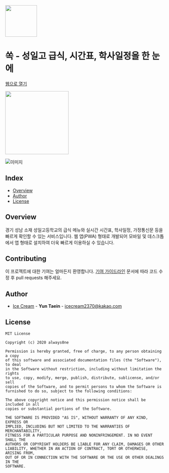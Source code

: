 
<img src="https://i.imgur.com/sttjObT.png" width="100px">

# 쏙 - 성일고 급식, 시간표, 학사일정을 한 눈에


[웹으로 열기](https://sungil.me)

<a href='https://play.google.com/store/apps/details?id=com.icecream.sungilmeal&pcampaignid=pcampaignidMKT-Other-global-all-co-prtnr-py-PartBadge-Mar2515-1'><img salt='다운로드하기 Google Play' src='https://play.google.com/intl/ko_KR/badges/static/images/badges/ko_badge_web_generic.png' width="200px"/></a>

![이미지](https://i.imgur.com/8Bnxkxr.png)

## Index
  - [Overview](#overview) 
  - [Author](#author)
  - [License](#license)
<!--  Other options to write Readme
  - [Deployment](#deployment)
  - [Used or Referenced Projects](Used-or-Referenced-Projects)
-->

## Overview
<!-- Write Overview about this project -->
경기 성남 소재 성일고등학교의 급식 메뉴와 실시간 시간표, 학사일정, 가정통신문 등을 빠르게 확인할 수 있는 서비스입니다.
웹 앱(PWA) 형태로 개발되어 모바일 및 데스크톱에서 앱 형태로 설치하여 더욱 빠르게 이용하실 수 있습니다.

## Contributing
<!-- Write the way to contribute -->
이 프로젝트에 대한 기여는 얼마든지 환영합니다. 
[기여 가이드라인](CONTRIBUTING.md) 문서에 따라 코드 수정 후 pull requests 해주세요.

## Author
  - [Ice Cream](https://github.com/icecream0910) - **Yun Taein** - <icecream2370@kakao.com>
<!--
## Used or Referenced Projects
 - [referenced Project](project link) - **LICENSE** - little-bit introduce
-->

## License

```
MIT License

Copyright (c) 2020 always0ne

Permission is hereby granted, free of charge, to any person obtaining a copy
of this software and associated documentation files (the "Software"), to deal
in the Software without restriction, including without limitation the rights
to use, copy, modify, merge, publish, distribute, sublicense, and/or sell
copies of the Software, and to permit persons to whom the Software is
furnished to do so, subject to the following conditions:

The above copyright notice and this permission notice shall be included in all
copies or substantial portions of the Software.

THE SOFTWARE IS PROVIDED "AS IS", WITHOUT WARRANTY OF ANY KIND, EXPRESS OR
IMPLIED, INCLUDING BUT NOT LIMITED TO THE WARRANTIES OF MERCHANTABILITY,
FITNESS FOR A PARTICULAR PURPOSE AND NONINFRINGEMENT. IN NO EVENT SHALL THE
AUTHORS OR COPYRIGHT HOLDERS BE LIABLE FOR ANY CLAIM, DAMAGES OR OTHER
LIABILITY, WHETHER IN AN ACTION OF CONTRACT, TORT OR OTHERWISE, ARISING FROM,
OUT OF OR IN CONNECTION WITH THE SOFTWARE OR THE USE OR OTHER DEALINGS IN THE
SOFTWARE.
```
